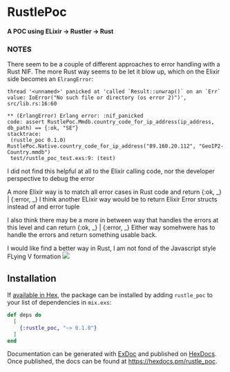 # RustlePoc

**A POC using ELixir -> Rustler -> Rust**

### NOTES
  There seem to be a couple of different approaches to error handling with a Rust NIF.
  The more Rust way seems to be let it blow up, which on the Elixir side becomes an `ElrangError`:

  ```
  thread '<unnamed>' panicked at 'called `Result::unwrap()` on an `Err` value: IoError("No such file or directory (os error 2)")', src/lib.rs:16:60
  ```

  ```
  ** (ErlangError) Erlang error: :nif_panicked
  code: assert RustlePoc.Mmdb.country_code_for_ip_address(ip_address, db_path) == {:ok, "SE"}
  stacktrace:
   (rustle_poc 0.1.0) RustlePoc.Native.country_code_for_ip_address("89.160.20.112", "GeoIP2-Country.mmdb")
   test/rustle_poc_test.exs:9: (test)
   ```

  I did not find this helpful at all to the Elixir calling code, nor the developer perspective to debug the error

  A more Elixir way is to match all error cases in Rust code and return {:ok, _} | {:error, _}
  I think another ELixir way would be to return Elixir Error structs instead of and error tuple

  I also think there may be a more in between way that handles the errors at this level
  and can return {:ok, _} | {:error, _}
  Either way somehwere has to handle the errors and return something usable back.

  I would like find a better way in Rust, I am not fond of the Javascript style FLying V formation
 ![](https://s3-us-west-2.amazonaws.com/courses-images/wp-content/uploads/sites/1865/2017/05/04203601/Screen-Shot-2016-06-21-at-10.52.04-AM-300x186.png)

## Installation

If [available in Hex](https://hex.pm/docs/publish), the package can be installed
by adding `rustle_poc` to your list of dependencies in `mix.exs`:

```elixir
def deps do
  [
    {:rustle_poc, "~> 0.1.0"}
  ]
end
```

Documentation can be generated with [ExDoc](https://github.com/elixir-lang/ex_doc)
and published on [HexDocs](https://hexdocs.pm). Once published, the docs can
be found at <https://hexdocs.pm/rustle_poc>.

